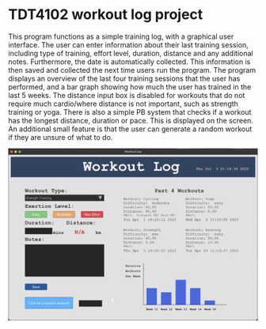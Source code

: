 # TDT4102 workout log project

This program functions as a simple training log, with a graphical user interface. The user can enter information about their last training session, including type of training, effort level, duration, distance and any 
additional notes. Furthermore, the date is automatically collected. This information is then saved and collected the next time users run the program. The program displays an overview of the last four training sessions 
that the user has performed, and a bar graph showing how much the user has trained in the last 5 weeks. The distance input box is disabled for workouts that do not require much cardio/where distance is not important, 
such as strength training or yoga. There is also a simple PB system that checks if a workout has the longest distance, duration or pace. This is displayed on the screen. An additional small feature is that the user 
can generate a random workout if they are unsure of what to do.

![Alt text](workout_readme.png)
